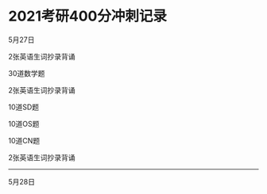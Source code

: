 # 2021考研400分冲刺记录

5月27日

2张英语生词抄录背诵

30道数学题

2张英语生词抄录背诵

10道SD题

10道OS题

10道CN题

2张英语生词抄录背诵

---

5月28日